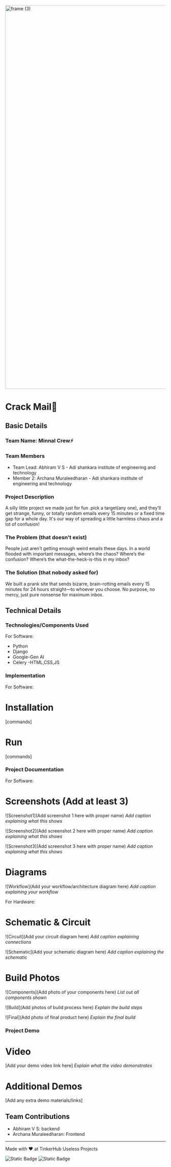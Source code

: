<img width="3188" height="1202" alt="frame (3)" src="https://github.com/user-attachments/assets/517ad8e9-ad22-457d-9538-a9e62d137cd7" />


# Crack Mail📩


## Basic Details
### Team Name: Minnal Crew⚡


### Team Members
- Team Lead: Abhiram V S - Adi shankara institute of engineering and technology
- Member 2: Archana Muraleedharan - Adi shankara institute of engineering and technology

### Project Description
A silly little project we made just for fun .pick a target(any one), and they’ll get strange, funny, or totally random emails every 15 minutes or a fixed time gap for a whole day. It's our way of spreading a little harmless chaos and a lot of confusion!


### The Problem (that doesn't exist)
People just aren't getting enough weird emails these days. In a world flooded with important messages, where’s the chaos? Where’s the confusion? Where’s the what-the-heck-is-this in my inbox?

### The Solution (that nobody asked for)
We built a prank site that sends bizarre, brain-rotting emails every 15 minutes for 24 hours straight—to whoever you choose. No purpose, no mercy, just pure nonsense for maximum inbox.
## Technical Details
### Technologies/Components Used
For Software:
- Python
- Django 
- Google-Gen AI
- Celery
-HTML,CSS,JS

### Implementation
For Software:
# Installation
[commands]

# Run
[commands]

### Project Documentation
For Software:

# Screenshots (Add at least 3)
![Screenshot1](Add screenshot 1 here with proper name)
*Add caption explaining what this shows*

![Screenshot2](Add screenshot 2 here with proper name)
*Add caption explaining what this shows*

![Screenshot3](Add screenshot 3 here with proper name)
*Add caption explaining what this shows*

# Diagrams
![Workflow](Add your workflow/architecture diagram here)
*Add caption explaining your workflow*

For Hardware:

# Schematic & Circuit
![Circuit](Add your circuit diagram here)
*Add caption explaining connections*

![Schematic](Add your schematic diagram here)
*Add caption explaining the schematic*

# Build Photos
![Components](Add photo of your components here)
*List out all components shown*

![Build](Add photos of build process here)
*Explain the build steps*

![Final](Add photo of final product here)
*Explain the final build*

### Project Demo
# Video
[Add your demo video link here]
*Explain what the video demonstrates*

# Additional Demos
[Add any extra demo materials/links]

## Team Contributions
- Abhiram V S: backend
- Archana Muraleedharan: Frontend

---
Made with ❤️ at TinkerHub Useless Projects 

![Static Badge](https://img.shields.io/badge/TinkerHub-24?color=%23000000&link=https%3A%2F%2Fwww.tinkerhub.org%2F)
![Static Badge](https://img.shields.io/badge/UselessProjects--25-25?link=https%3A%2F%2Fwww.tinkerhub.org%2Fevents%2FQ2Q1TQKX6Q%2FUseless%2520Projects)


